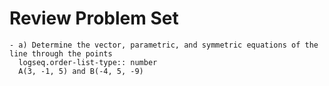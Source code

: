 # Review Problem Set
	- a) Determine the vector, parametric, and symmetric equations of the line through the points
	  logseq.order-list-type:: number
	  A(3, -1, 5) and B(-4, 5, -9)